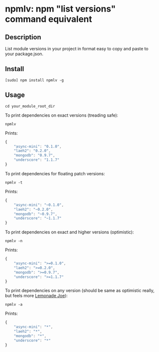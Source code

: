 # npmlv: npm "list versions" command equivalent

## Description

List module versions in your project in format easy to copy and paste to your package.json.

## Install

	[sudo] npm install npmlv -g
	
## Usage

	cd your_module_root_dir
	
To print dependencies on exact versions (treading safe):

	npmlv

Prints:

```js
{
    "async-mini": "0.1.0",
    "laeh2": "0.2.0",
    "mongodb": "0.9.7",
    "underscore": "1.1.7"
}
```

To print dependencies for floating patch versions:

	npmlv -t

Prints:

```js
{
    "async-mini": "~0.1.0",
    "laeh2": "~0.2.0",
    "mongodb": "~0.9.7",
    "underscore": "~1.1.7"
}
```
To print dependencies on exact and higher versions (optimistic):

	npmlv -n

Prints:

```js
{
    "async-mini": ">=0.1.0",
    "laeh2": ">=0.2.0",
    "mongodb": ">=0.9.7",
    "underscore": ">=1.1.7"
}
```
	
To print dependencies on any version (should be same as optimistic really, but feels more [Lemonade Joe](http://www.imdb.com/title/tt0058275/)):

	npmlv -a

Prints:

```js
{
    "async-mini": "*",
    "laeh2": "*",
    "mongodb": "*",
    "underscore": "*"
}
```
